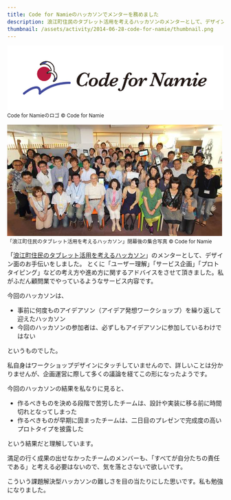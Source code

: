 ```yaml
---
title: Code for Namieのハッカソンでメンターを務めました
description: 浪江町住民のタブレット活用を考えるハッカソンのメンターとして、デザイン面のお手伝いをしました。
thumbnail: /assets/activity/2014-06-28-code-for-namie/thumbnail.png
---
```


![](/assets/activity/2014-06-28-code-for-namie/tumblr_static_aty2xk9lmlko0ks888ccg48sw.jpg)  
<small>Code for Namieのロゴ © Code for Namie</small>

![](/assets/activity/2014-06-28-code-for-namie/tumblr_inline_n80vbkwghX1sov6an.jpg)  
<small>「浪江町住民のタブレット活用を考えるハッカソン」閉幕後の集合写真 © Code for Namie</small>

「[浪江町住民のタブレット活用を考えるハッカソン](http://codefornamie.org/post/90508290725/6-28-2)」のメンターとして、デザイン面のお手伝いをしました。
とくに「ユーザー理解」「サービス企画」「プロトタイピング」などの考え方や進め方に関するアドバイスをさせて頂きました。私がふだん顧問業でやっているようなサービス内容です。

今回のハッカソンは、

- 事前に何度ものアイデアソン（アイデア発想ワークショップ）を繰り返して迎えたハッカソン
- 今回のハッカソンの参加者は、必ずしもアイデアソンに参加しているわけではない

というものでした。

私自身はワークショップデザインにタッチしていませんので、詳しいことは分かりませんが、企画運営に際して多くの議論を経てこの形になったようです。

今回のハッカソンの結果を私なりに見ると、

- 作るべきものを決める段階で苦労したチームは、設計や実装に移る前に時間切れとなってしまった
- 作るべきものが早期に固まったチームは、二日目のプレゼンで完成度の高いプロトタイプを披露した

という結果だと理解しています。

満足の行く成果の出せなかったチームのメンバーも、「すべてが自分たちの責任である」と考える必要はないので、気を落とさないで欲しいです。

こういう課題解決型ハッカソンの難しさを目の当たりにした思いです。私も勉強になりました。
